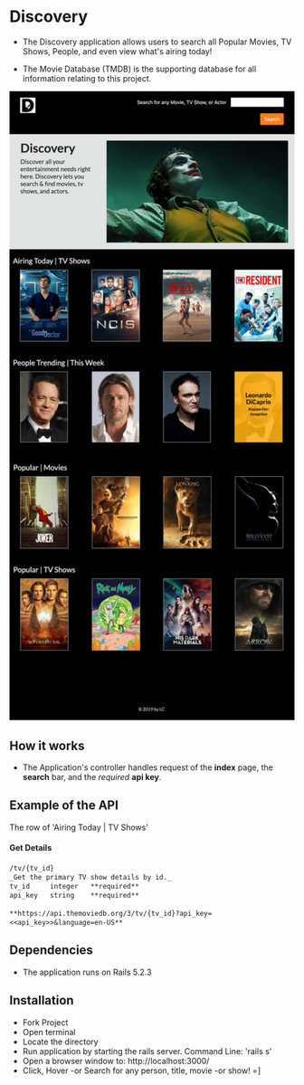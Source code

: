 # Discovery
+ The Discovery application allows users to search all Popular Movies, TV Shows, People, and even view what's airing today!

+ The Movie Database (TMDB) is the supporting database for all information relating to this project.

<img src="app/assets/images/rdme-screenshot.png" alt="Discovery Application" width="525">

## How it works
+ The Application's controller handles request of the **index** page, the **search** bar, and the _required_ **api key**.

## Example of the API
The row of 'Airing Today | TV Shows'

#### Get Details
```
/tv/{tv_id}
_Get the primary TV show details by id._
tv_id     integer   **required**
api_key   string    **required**

**https://api.themoviedb.org/3/tv/{tv_id}?api_key=<<api_key>>&language=en-US**
```

## Dependencies
+ The application runs on Rails 5.2.3

## Installation
+ Fork Project
+ Open terminal
+ Locate the directory
+ Run application by starting the rails server.
   Command Line: 'rails s'
+ Open a browser window to: http://localhost:3000/
+ Click, Hover -or Search for any person, title, movie -or show! =]
